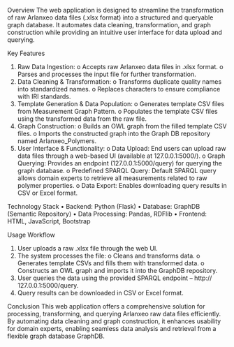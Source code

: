 Overview
The web application is designed to streamline the transformation of raw Arlanxeo data files (.xlsx format) into a structured and queryable graph database. 
It automates data cleaning, transformation, and graph construction while providing an intuitive user interface for data upload and querying.

Key Features
1.	Raw Data Ingestion:
o	Accepts raw Arlanxeo data files in .xlsx format.
o	Parses and processes the input file for further transformation.
2.	Data Cleaning & Transformation:
o	Transforms duplicate quality names into standardized names.
o	Replaces characters to ensure compliance with IRI standards.
3.	Template Generation & Data Population:
o	Generates template CSV files from Measurement Graph Pattern.
o	Populates the template CSV files using the transformed data from the raw file.
4.	Graph Construction:
o	Builds an OWL graph from the filled template CSV files.
o	Imports the constructed graph into the Graph DB repository named Arlanxeo_Polymers.
5.	User Interface & Functionality:
o	Data Upload: End users can upload raw data files through a web-based UI (available at 127.0.0.1:5000/).
o	Graph Querying: Provides an endpoint (127.0.0.1:5000/query) for querying the graph database.
o	Predefined SPARQL Query: Default SPARQL query allows domain experts to retrieve all measurements related to raw polymer properties.
o	Data Export: Enables downloading query results in CSV or Excel format.

Technology Stack
•	Backend: Python (Flask)
•	Database: GraphDB (Semantic Repository)
•	Data Processing: Pandas, RDFlib
•	Frontend: HTML, JavaScript, Bootstrap

Usage Workflow
1.	User uploads a raw .xlsx file through the web UI.
2.	The system processes the file: 
o	Cleans and transforms data.
o	Generates template CSVs and fills them with transformed data.
o	Constructs an OWL graph and imports it into the GraphDB repository.
3.	User queries the data using the provided SPARQL endpoint – http:// 127.0.0.1:5000/query.
4.	Query results can be downloaded in CSV or Excel format.

Conclusion 
This web application offers a comprehensive solution for processing, transforming, and querying Arlanxeo raw data files efficiently. 
By automating data cleaning and graph construction, it enhances usability for domain experts, enabling seamless data analysis and retrieval from a flexible graph database GraphDB.

